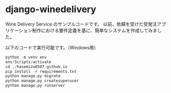 # django-winedelivery

Wine Delivery Service のサンプルコードです。 以前、依頼を受けた受発注アプリケーション制作における要件定義を基に、簡単なシステムを作成してみました。

以下のコードで実行可能です。（Windows用）
``` python
python -m venv env
env/Scripts/activate
cd ./hasemizu0507.github.io
pip install -r requirements.txt
python manage.py migrate
python manage.py createsuperuser 
python manage.py runserver
```